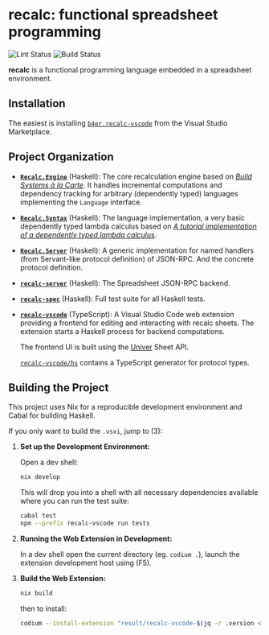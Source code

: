 # recalc: functional spreadsheet programming

![Lint Status](https://github.com/b4er/recalc/actions/workflows/nix-check.yaml/badge.svg?branch=main)
![Build Status](https://github.com/b4er/recalc/actions/workflows/nix-build.yaml/badge.svg?branch=main)

**recalc** is a functional programming language embedded in a spreadsheet environment.

## Installation

The easiest is installing [`b4er.recalc-vscode`][recalc-vscode] from the Visual Studio Marketplace.

## Project Organization

- **[`Recalc.Engine`](./lib/Recalc/Engine.hs)** (Haskell):
  The core recalculation engine based on [*Build Systems à la Carte*][build]. It handles
  incremental computations and dependency tracking for arbitrary (dependently typed)
  languages implementing the `Language` interface.

- **[`Recalc.Syntax`](./lib/Recalc/Syntax)** (Haskell): The language implementation, a
  very basic dependently typed lambda calculus based on
  [*A tutorial implementation of a dependently typed lambda calculus*][lambdaPi].

- **[`Recalc.Server`](./lib/Recalc/Server.hs)** (Haskell): A generic implementation
  for named handlers (from Servant-like protocol definition) of JSON-RPC. And the concrete
  protocol definition.

- **[`recalc-server`](./src/Main.hs)** (Haskell): The Spreadsheet JSON-RPC backend.

- **[`recalc-spec`](./spec/README.md)** (Haskell): Full test suite for all Haskell tests.

- **[`recalc-vscode`](./recalc-vscode)** (TypeScript): A Visual Studio Code web extension
  providing a frontend for editing and interacting with recalc sheets. The extension starts
  a Haskell process for backend computations.

  The frontend UI is built using the [Univer][univer-sheet-api] Sheet API.

  [`recalc-vscode/hs`](./recalc-vscode/hs) contains a TypeScript generator for protocol
  types.

## Building the Project

This project uses Nix for a reproducible development environment and Cabal for building Haskell.

If you only want to build the `.vsxi`, jump to (3):

1. **Set up the Development Environment:**

   Open a dev shell:

   ```bash
   nix develop
   ```

   This will drop you into a shell with all necessary dependencies available where you can run
   the test suite:

   ```bash
   cabal test
   npm --prefix recalc-vscode run tests
   ```

2. **Running the Web Extension in Development:**

   In a dev shell open the current directory (eg. `codium .`), launch the extension
   development host using (F5).

3. **Build the Web Extension:**

   ```bash
   nix build
   ```

   then to install:

   ```bash
   codium --install-extension "result/recalc-vscode-$(jq -r .version < recalc-vscode/package.json).vsix"
   ```

<!-- References -->

  [build]: https://dl.acm.org/doi/10.1145/3236774
  [lambdaPi]: https://www.andres-loeh.de/LambdaPi/LambdaPi.pdf
  [recalc-vscode]: https://marketplace.visualstudio.com/items/b4er.recalc-vscode
  [univer-sheet-api]: https://docs.univer.ai/en-US/guides/sheets/features/core/sheet-api
